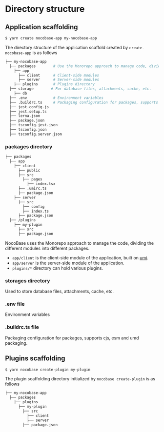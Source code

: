 # Directory structure

## Application scaffolding

```bash
$ yarn create nocobase-app my-nocobase-app
```

The directory structure of the application scaffold created by `create-nocobase-app` is as follows

```bash
├── my-nocobase-app
  ├── packages        # Use the Monorepo approach to manage code, dividing different modules into packages
    ├── app
      ├── client      # Client-side modules
      ├── server      # Server-side modules
    ├── plugins       # Plugins directory
  ├── storage        # For database files, attachments, cache, etc.
    ├── db
  ├── .env            # Environment variables
  ├── .buildrc.ts     # Packaging configuration for packages, supports cjs, esm and umd packaging.
  ├── jest.config.js
  ├── jest.setup.ts
  ├── lerna.json
  ├── package.json
  ├── tsconfig.jest.json
  ├── tsconfig.json
  ├── tsconfig.server.json
```

### packages directory

```bash
├── packages
  ├── app
    ├── client
      ├── public
      ├── src
        ├── pages
          ├── index.tsx
      ├── .umirc.ts
      ├── package.json
    ├── server
      ├── src
        ├── config
        ├── index.ts
      ├── package.json
  ├── /plugins
    ├── my-plugin
      ├── src
      ├── package.json
```

NocoBase uses the Monorepo approach to manage the code, dividing the different modules into different packages.

- `app/client` is the client-side module of the application, built on [umi](https://umijs.org).
- `app/server` is the server-side module of the application.
- `plugins/*` directory can hold various plugins.

### storages directory

Used to store database files, attachments, cache, etc.

### .env file

Environment variables

### .buildrc.ts file

Packaging configuration for packages, supports cjs, esm and umd packaging.

## Plugins scaffolding

```bash
$ yarn nocobase create-plugin my-plugin
```

The plugin scaffolding directory initialized by `nocobase create-plugin` is as follows

```bash
├── my-nocobase-app
  ├── packages
    ├── plugins
      ├── my-plugin
        ├── src
          ├── client
          ├── server
        ├── package.json
```
